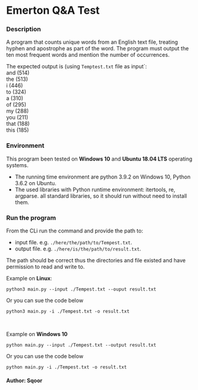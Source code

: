 # Emerton Q&A Test

### Description
A program that counts unique words from an English text file, treating hyphen and apostrophe as part of the word. 
The program must output the ten most frequent words and mention the number of occurrences. 

The expected output is (using `Temptest.txt` file as input`: \
and (514) \
the (513) \
i (446) \
to (324) \
a (310) \
of (295) \
my (288) \
you (211) \
that (188) \
this (185) 


### Environment
This program been tested on **Windows 10** and **Ubuntu 18.04 LTS** operating systems.
- The running time environment are python 3.9.2 on Windows 10, Python 3.6.2 on Ubuntu.
- The used libraries with Python runtime environment: itertools, re, argparse. all standard libraries, so it should run without need to install them.


### Run the program 
From the CLi run the command and provide the path to:
- input file. e.g. `./here/the/path/to/Tempest.txt`.
- output file. e.g. `./here/is/the/path/to/result.txt`.

The path should be correct thus the directories and file existed and have permission to read and write to.

Example on **Linux**:
```terminal
python3 main.py --input ./Tempest.txt --ouput result.txt
```
Or you can sue the code below

```terminal
python3 main.py -i ./Tempest.txt -o result.txt
```

<br>

Example on **Windows 10**
```terminal
python main.py --input ./Tempest.txt --output result.txt
```
Or you can use the code below 
```terminal
python main.py -i ./Tempest.txt -o result.txt
```

#### Author: Sqoor